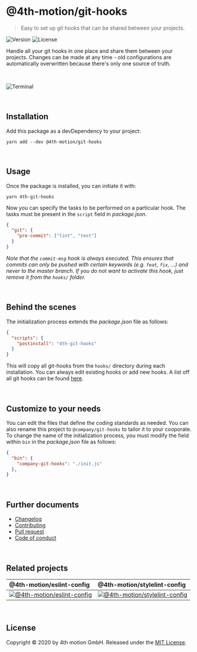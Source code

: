 # @4th-motion/git-hooks
> Easy to set up git hooks that can be shared between your projects.

![Version][version-image]
![License][license-image]

Handle all your git hooks in one place and share them between your projects. Changes can be made at any time - old configurations are automatically overwritten because there's only one source of truth.

<br>

![Terminal][screenshot]

<br>

## Installation

Add this package as a devDependency to your project:

```
yarn add --dev @4th-motion/git-hooks
```

<br>

## Usage

Once the package is installed, you can initiate it with:

```
yarn 4th-git-hooks
```

Now you can specify the tasks to be performed on a particular hook. The tasks must be present in the `script` field in _package.json_.

```json
{
  "git": {
    "pre-commit": ["lint", "test"]
  }
}
```

_Note that the `commit-msg` hook is always executed. This ensures that commits can only be pushed with certain keywords (e.g. `feat`, `fix`, …) and never to the master branch. If you do not want to activate this hook, just remove it from the `hooks/` folder._

<br>

## Behind the scenes

The initialization process extends the _package.json_ file as follows:

```json
{
  "scripts": {
    "postinstall": "4th-git-hooks"
  }
}
```

This will copy all git-hooks from the `hooks/` directory during each installation. You can always edit existing hooks or add new hooks. A list off all git hooks can be found [here](https://git-scm.com/docs/githooks).

<br>

## Customize to your needs

You can edit the files that define the coding standards as needed. You can also rename this project to `@company/git-hooks` to tailor it to your cooporate. To change the name of the initialization process, you must modify the field within `bin` in the _package.json_ file as follows:

```json
{
  "bin": {
    "company-git-hooks": "./init.js"
  },
}
```

<br>

## Further documents
- [Changelog](/docs/changelog.md)
- [Contributing](/docs/contributing.md)
- [Pull request](/docs/pull_request.md)
- [Code of conduct](/docs/code_of_conduct.md)

<br>

## Related projects

@4th-motion/eslint-config | @4th-motion/stylelint-config
:-------------------------|:-------------------------
[![@4th-motion/eslint-config][eslint-image]][eslint-config] | [![@4th-motion/stylelint-config][stylelint-image]][stylelint-config]

<br>

## License

Copyright © 2020 by 4th motion GmbH. Released under the [MIT License][license].

[screenshot]: https://assets.4thmotion.com/github/git-hooks/screenshot.png
[version-image]: https://img.shields.io/github/package-json/v/4th-motion/git-hooks
[license-image]: https://img.shields.io/github/license/4th-motion/git-hooks
[stylelint-image]: https://avatars3.githubusercontent.com/u/10076935?s=200&v=4
[eslint-image]: https://avatars3.githubusercontent.com/u/6019716?s=200&v=4
[stylelint-config]: https://github.com/4th-motion/stylelint-config
[eslint-config]: https://github.com/4th-motion/eslint-config
[license]: /LICENSE.md
